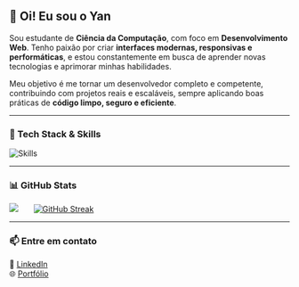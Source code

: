## 👋 Oi! Eu sou o Yan

Sou estudante de **Ciência da Computação**, com foco em **Desenvolvimento Web**. Tenho paixão por criar **interfaces modernas, responsivas e performáticas**, e estou constantemente em busca de aprender novas tecnologias e aprimorar minhas habilidades.

Meu objetivo é me tornar um desenvolvedor completo e competente, contribuindo com projetos reais e escaláveis, sempre aplicando boas práticas de **código limpo, seguro e eficiente**.

---

### 🚀 Tech Stack & Skills

![Skills](https://skills-icons.vercel.app/api/icons?i=ts,nextjs,react,vite,tailwind,node,pnpm,express,fastify,jest,mysql,prisma,c)

---

### 📊 GitHub Stats

<div>
  <img src="https://github-readme-stats.vercel.app/api/top-langs/?username=yan-carlosif&show_icons=true&theme=tokyonight" />
  &nbsp;&nbsp;&nbsp;&nbsp;&nbsp;
  <a href="https://git.io/streak-stats"><img src="https://streak-stats.demolab.com?user=Yan-CarlosIF&theme=tokyonight" alt="GitHub Streak" /></a>
</div>
 
---

### 📫 Entre em contato

💼 [LinkedIn](https://www.linkedin.com/in/yancarlosribeiro/)  
🌐 [Portfólio](http://portfolio-yan-seven.vercel.app/)
